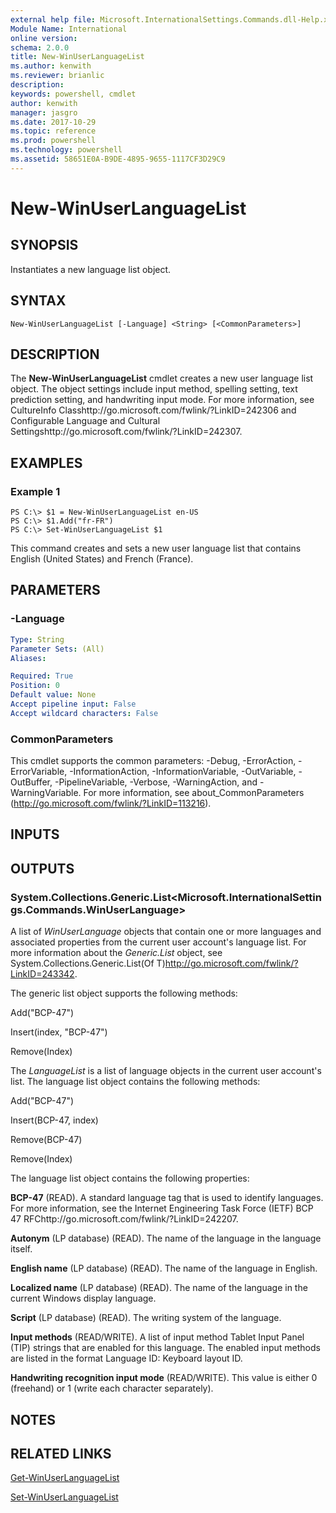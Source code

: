 ```yaml
---
external help file: Microsoft.InternationalSettings.Commands.dll-Help.xml
Module Name: International
online version: 
schema: 2.0.0
title: New-WinUserLanguageList
ms.author: kenwith
ms.reviewer: brianlic
description: 
keywords: powershell, cmdlet
author: kenwith
manager: jasgro
ms.date: 2017-10-29
ms.topic: reference
ms.prod: powershell
ms.technology: powershell
ms.assetid: 58651E0A-B9DE-4895-9655-1117CF3D29C9
---
```


# New-WinUserLanguageList

## SYNOPSIS
Instantiates a new language list object.

## SYNTAX

```
New-WinUserLanguageList [-Language] <String> [<CommonParameters>]
```

## DESCRIPTION
The **New-WinUserLanguageList** cmdlet creates a new user language list object.
The object settings include input method, spelling setting, text prediction setting, and handwriting input mode.
For more information, see CultureInfo Classhttp://go.microsoft.com/fwlink/?LinkID=242306 and Configurable Language and Cultural Settingshttp://go.microsoft.com/fwlink/?LinkID=242307.

## EXAMPLES

### Example 1
```
PS C:\> $1 = New-WinUserLanguageList en-US
PS C:\> $1.Add("fr-FR")
PS C:\> Set-WinUserLanguageList $1
```

This command creates and sets a new user language list that contains English (United States) and French (France).

## PARAMETERS

### -Language


```yaml
Type: String
Parameter Sets: (All)
Aliases: 

Required: True
Position: 0
Default value: None
Accept pipeline input: False
Accept wildcard characters: False
```

### CommonParameters
This cmdlet supports the common parameters: -Debug, -ErrorAction, -ErrorVariable, -InformationAction, -InformationVariable, -OutVariable, -OutBuffer, -PipelineVariable, -Verbose, -WarningAction, and -WarningVariable. For more information, see about_CommonParameters (http://go.microsoft.com/fwlink/?LinkID=113216).

## INPUTS

## OUTPUTS

### System.Collections.Generic.List<Microsoft.InternationalSettings.Commands.WinUserLanguage>
A list of *WinUserLanguage* objects that contain one or more languages and associated properties from the current user account's language list.
For more information about the *Generic.List* object, see System.Collections.Generic.List(Of T)http://go.microsoft.com/fwlink/?LinkID=243342.

The generic list object supports the following methods:

Add("BCP-47")

Insert(index, "BCP-47")

Remove(Index)

The *LanguageList* is a list of language objects in the current user account's list.
The language list object contains the following methods:

Add("BCP-47")

Insert(BCP-47, index)

Remove(BCP-47)

Remove(Index)

The language list object contains the following properties:

**BCP-47** (READ).
A standard language tag that is used to identify languages.
For more information, see the Internet Engineering Task Force (IETF) BCP 47 RFChttp://go.microsoft.com/fwlink/?LinkID=242207.

**Autonym** (LP database) (READ).
The name of the language in the language itself.

**English name** (LP database) (READ).
The name of the language in English.

**Localized name** (LP database) (READ).
The name of the language in the current Windows display language.

**Script** (LP database) (READ).
The writing system of the language.

**Input methods** (READ/WRITE).
A list of input method Tablet Input Panel (TIP) strings that are enabled for this language.
The enabled input methods are listed in the format Language ID: Keyboard layout ID.

**Handwriting recognition input mode** (READ/WRITE).
This value is either 0 (freehand) or 1 (write each character separately).

## NOTES

## RELATED LINKS

[Get-WinUserLanguageList](./Get-WinUserLanguageList.md)

[Set-WinUserLanguageList](./Set-WinUserLanguageList.md)

